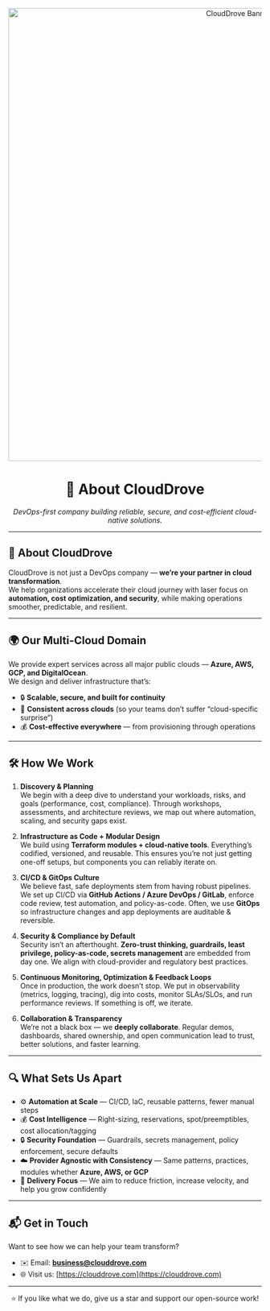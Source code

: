 <p align="center">
  <img width="900" alt="CloudDrove Banner" src="https://github.com/user-attachments/assets/684d77dd-50f9-45b5-80fc-b694178805ba" />
</p>

<h1 align="center">👋 About CloudDrove</h1>
<p align="center"><em>DevOps-first company building reliable, secure, and cost-efficient cloud-native solutions.</em></p>



---
## 🌟 About CloudDrove  

CloudDrove is not just a DevOps company — **we’re your partner in cloud transformation**.  
We help organizations accelerate their cloud journey with laser focus on **automation, cost optimization, and security**, while making operations smoother, predictable, and resilient.  

---

## 🌍 Our Multi-Cloud Domain  

We provide expert services across all major public clouds — **Azure, AWS, GCP, and DigitalOcean**.  
We design and deliver infrastructure that’s:  

- 🔒 **Scalable, secure, and built for continuity**  
- 🔄 **Consistent across clouds** (so your teams don’t suffer “cloud-specific surprise”)  
- 💰 **Cost-effective everywhere** — from provisioning through operations  

---

## 🛠 How We Work  

1. **Discovery & Planning**  
   We begin with a deep dive to understand your workloads, risks, and goals (performance, cost, compliance). Through workshops, assessments, and architecture reviews, we map out where automation, scaling, and security gaps exist.  

2. **Infrastructure as Code + Modular Design**  
   We build using **Terraform modules + cloud-native tools**. Everything’s codified, versioned, and reusable. This ensures you’re not just getting one-off setups, but components you can reliably iterate on.  

3. **CI/CD & GitOps Culture**  
   We believe fast, safe deployments stem from having robust pipelines. We set up CI/CD via **GitHub Actions / Azure DevOps / GitLab**, enforce code review, test automation, and policy-as-code. Often, we use **GitOps** so infrastructure changes and app deployments are auditable & reversible.  

4. **Security & Compliance by Default**  
   Security isn’t an afterthought. **Zero-trust thinking, guardrails, least privilege, policy-as-code, secrets management** are embedded from day one. We align with cloud-provider and regulatory best practices.  

5. **Continuous Monitoring, Optimization & Feedback Loops**  
   Once in production, the work doesn’t stop. We put in observability (metrics, logging, tracing), dig into costs, monitor SLAs/SLOs, and run performance reviews. If something is off, we iterate.  

6. **Collaboration & Transparency**  
   We’re not a black box — we **deeply collaborate**. Regular demos, dashboards, shared ownership, and open communication lead to trust, better solutions, and faster learning.  

---

## 🔍 What Sets Us Apart  

- ⚙️ **Automation at Scale** — CI/CD, IaC, reusable patterns, fewer manual steps  
- 💰 **Cost Intelligence** — Right-sizing, reservations, spot/preemptibles, cost allocation/tagging  
- 🔒 **Security Foundation** — Guardrails, secrets management, policy enforcement, secure defaults  
- ☁️ **Provider Agnostic with Consistency** — Same patterns, practices, modules whether **Azure, AWS, or GCP**  
- 🚀 **Delivery Focus** — We aim to reduce friction, increase velocity, and help you grow confidently  

---

## 📬 Get in Touch  

Want to see how we can help your team transform?  

- ✉️ Email: **[business@clouddrove.com](mailto:business@clouddrove.com)**  
- 🌐 Visit us: [https://clouddrove.com](https://clouddrove.com)  

---

<p align="center">
  ⭐ If you like what we do, give us a star and support our open-source work!
</p>
